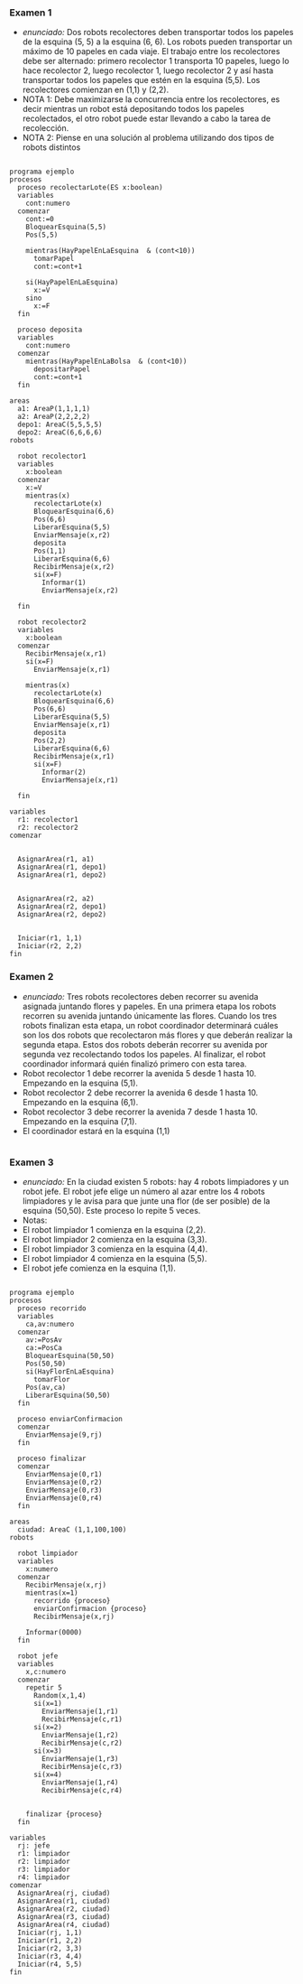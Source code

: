 
### Examen 1

* *enunciado:* Dos robots recolectores deben transportar todos los papeles de la esquina (5, 5) a la esquina (6, 6). Los robots pueden transportar un máximo de 10 papeles en cada viaje. El trabajo entre los recolectores debe ser alternado: primero recolector 1 transporta 10 papeles, luego lo hace recolector 2, luego recolector 1, luego recolector 2 y así hasta transportar todos los papeles que estén en la esquina (5,5). Los recolectores comienzan en (1,1) y (2,2). 
* NOTA 1: Debe maximizarse la concurrencia entre los recolectores, es decir mientras un robot está depositando todos los papeles recolectados, el otro robot puede estar llevando a cabo la tarea de recolección.
* NOTA 2: Piense en una solución al problema utilizando dos tipos de robots distintos

```

programa ejemplo
procesos
  proceso recolectarLote(ES x:boolean)
  variables
    cont:numero
  comenzar
    cont:=0
    BloquearEsquina(5,5)
    Pos(5,5)
    
    mientras(HayPapelEnLaEsquina  & (cont<10))
      tomarPapel
      cont:=cont+1
        
    si(HayPapelEnLaEsquina)
      x:=V
    sino
      x:=F   
  fin
  
  proceso deposita
  variables
    cont:numero
  comenzar
    mientras(HayPapelEnLaBolsa  & (cont<10))
      depositarPapel
      cont:=cont+1
  fin
  
areas
  a1: AreaP(1,1,1,1)
  a2: AreaP(2,2,2,2)
  depo1: AreaC(5,5,5,5)
  depo2: AreaC(6,6,6,6)
robots

  robot recolector1
  variables
    x:boolean
  comenzar
    x:=V
    mientras(x)
      recolectarLote(x)
      BloquearEsquina(6,6)
      Pos(6,6)
      LiberarEsquina(5,5)
      EnviarMensaje(x,r2)
      deposita
      Pos(1,1)
      LiberarEsquina(6,6)
      RecibirMensaje(x,r2)
      si(x=F)
        Informar(1)
        EnviarMensaje(x,r2)

  fin
  
  robot recolector2
  variables
    x:boolean
  comenzar
    RecibirMensaje(x,r1)
    si(x=F)
      EnviarMensaje(x,r1)
      
    mientras(x)
      recolectarLote(x)
      BloquearEsquina(6,6)
      Pos(6,6)
      LiberarEsquina(5,5)
      EnviarMensaje(x,r1)
      deposita
      Pos(2,2)
      LiberarEsquina(6,6)
      RecibirMensaje(x,r1)
      si(x=F)
        Informar(2)
        EnviarMensaje(x,r1)
        
  fin
  
variables
  r1: recolector1
  r2: recolector2
comenzar


  AsignarArea(r1, a1)
  AsignarArea(r1, depo1)
  AsignarArea(r1, depo2)
  
  
  AsignarArea(r2, a2)
  AsignarArea(r2, depo1)
  AsignarArea(r2, depo2)
  
  
  Iniciar(r1, 1,1)
  Iniciar(r2, 2,2)
fin
```

### Examen 2
* *enunciado:* Tres robots recolectores deben recorrer su avenida asignada juntando flores y papeles. En una primera etapa los robots recorren su avenida juntando únicamente las flores. Cuando los tres robots finalizan esta etapa, un robot coordinador determinará cuáles son los dos robots que recolectaron más flores y que deberán realizar la segunda etapa. Estos dos robots deberán recorrer su avenida por segunda vez recolectando todos los papeles. Al finalizar, el robot coordinador informará quién finalizó primero con esta tarea. 
* Robot recolector 1 debe recorrer la avenida 5 desde 1 hasta 10. Empezando en la esquina (5,1). 
* Robot recolector 2 debe recorrer la avenida 6 desde 1 hasta 10. Empezando en la esquina (6,1).
* Robot recolector 3 debe recorrer la avenida 7 desde 1 hasta 10. Empezando en la esquina (7,1). 
* El coordinador estará en la esquina (1,1)

```

```

### Examen 3
* *enunciado:* En la ciudad existen 5 robots: hay 4 robots limpiadores y un robot jefe. El robot jefe elige un número al azar entre los 4 robots limpiadores y le avisa para que junte una flor (de ser posible) de la esquina (50,50). Este proceso lo repite 5 veces. 
* Notas: 
* El robot limpiador 1 comienza en la esquina (2,2). 
* El robot limpiador 2 comienza en la esquina (3,3).
* El robot limpiador 3 comienza en la esquina (4,4). 
* El robot limpiador 4 comienza en la esquina (5,5). 
* El robot jefe comienza en la esquina (1,1).

```

programa ejemplo
procesos
  proceso recorrido
  variables
    ca,av:numero
  comenzar
    av:=PosAv
    ca:=PosCa
    BloquearEsquina(50,50)
    Pos(50,50)
    si(HayFlorEnLaEsquina)
      tomarFlor
    Pos(av,ca)
    LiberarEsquina(50,50)  
  fin
  
  proceso enviarConfirmacion
  comenzar
    EnviarMensaje(9,rj)
  fin
  
  proceso finalizar
  comenzar
    EnviarMensaje(0,r1)
    EnviarMensaje(0,r2)
    EnviarMensaje(0,r3)
    EnviarMensaje(0,r4)
  fin
  
areas
  ciudad: AreaC (1,1,100,100)
robots

  robot limpiador
  variables
    x:numero
  comenzar
    RecibirMensaje(x,rj)
    mientras(x=1)
      recorrido {proceso}  
      enviarConfirmacion {proceso}  
      RecibirMensaje(x,rj)
    
    Informar(0000)
  fin
  
  robot jefe
  variables
    x,c:numero
  comenzar
    repetir 5
      Random(x,1,4)
      si(x=1)
        EnviarMensaje(1,r1)
        RecibirMensaje(c,r1)
      si(x=2)
        EnviarMensaje(1,r2)
        RecibirMensaje(c,r2)
      si(x=3)
        EnviarMensaje(1,r3)
        RecibirMensaje(c,r3)
      si(x=4)
        EnviarMensaje(1,r4)
        RecibirMensaje(c,r4)
    
        
    finalizar {proceso}    
  fin
  
variables
  rj: jefe
  r1: limpiador
  r2: limpiador
  r3: limpiador
  r4: limpiador
comenzar
  AsignarArea(rj, ciudad)
  AsignarArea(r1, ciudad)
  AsignarArea(r2, ciudad)
  AsignarArea(r3, ciudad)
  AsignarArea(r4, ciudad)
  Iniciar(rj, 1,1)
  Iniciar(r1, 2,2)
  Iniciar(r2, 3,3)
  Iniciar(r3, 4,4)
  Iniciar(r4, 5,5)
fin
```

